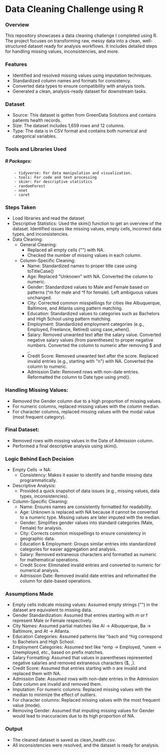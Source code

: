 # Data Cleaning Challenge using R
### Overview

This repository showcases a data cleaning challenge I completed using R. The project focuses on transforming raw, messy data into a clean, well-structured dataset ready for analysis workflows. It includes detailed steps for handling missing values, inconsistencies, and more.

### Features
- Identified and resolved missing values using imputation techniques.
- Standardized column names and formats for consistency.
- Converted data types to ensure compatibility with analysis tools.
- Generated a clean, analysis-ready dataset for downstream tasks.

### Dataset
- Source: This dataset is gotten from GreenData Solutions and contains patients health records.
- Size: The dataset includes 1,659 rows and 12 columns.
- Type: The data is in CSV format and contains both numerical and categorical variables.

### Tools and Libraries Used
##### R Packages:
        - tidyverse: For data manipulation and visualization.
        - tools: For code and text processing
        - skimr: For descriptive statistics
        - randomForest
        - nnet
        - caret
 
### Steps Taken 
- Load libraries and read the dataset
- Descriptive Statistics: Used the skim() function to get an overview of the dataset. Identified issues like missing values, empty cells, incorrect data types, and inconsistencies.
- Data Cleaning:
   - General Cleaning:
     - Replaced all empty cells ("") with NA.
     - Checked the number of missing values in each column.
  - Column-Specific Cleaning:
     - Name: Standardized names to proper title case using toTitleCase()
     - Age: Replaced "Unknown" with NA. Converted the column to numeric.
     - Gender: Standardized values to Male and Female based on patterns (^m for male and ^f for female). Left ambiguous values unchanged.
     - City: Corrected common misspellings for cities like Albuquerque, Baltimore, and Atlanta using pattern matching.
     - Education: Standardized values to categories such as Bachelors and High School using pattern matching.
     - Employment: Standardized employment categories (e.g., Employed, Freelance, Retired) using case_when().
     - Salary: Removed unwanted text after the salary value. Converted negative salary values (from parentheses) to proper negative numbers. Converted the column to numeric         after removing $ and ,.
     - Credit Score: Removed unwanted text after the score. Replaced invalid entries (e.g., starting with "n") with NA. Converted the column to numeric.
     - Admission Date: Removed rows with non-date entries. Reformatted the column to Date type using ymd().

### Handling Missing Values:
- Removed the Gender column due to a high proportion of missing values.
- For numeric columns, replaced missing values with the column median.
- For character columns, replaced missing values with the modal value (most frequent category).

### Final Dataset:
- Removed rows with missing values in the Date of Admission column.
- Performed a final descriptive analysis using skim().

### Logic Behind Each Decision
- Empty Cells → NA:
  - Consistency: Makes it easier to identify and handle missing data programmatically.
- Descriptive Analysis:
  - Provided a quick snapshot of data issues (e.g., missing values, data types, inconsistencies).
- Column-Specific Cleaning:
  - Name: Ensures names are consistently formatted for readability.
  - Age: Unknown is replaced with NA because it cannot be converted to a numeric type. Missing values are later imputed with the median.
  - Gender: Simplifies gender values into standard categories (Male, Female) for analysis.
  - City: Corrects common misspellings to ensure consistency in geographic data.
  - Education & Employment: Groups similar entries into standardized categories for easier aggregation and analysis.
  - Salary: Removed extraneous characters and formatted as numeric for mathematical operations.
  - Credit Score: Eliminated invalid entries and converted to numeric for numerical analysis.
  - Admission Date: Removed invalid date entries and reformatted the column for date-based operations.

### Assumptions Made
- Empty cells indicate missing values: Assumed empty strings ("") in the dataset are equivalent to missing data.
- Gender Standardization: Assumed that entries starting with m or f represent Male or Female respectively.
- City Names: Assumed partial matches like Al → Albuquerque, Ba → Baltimore, and At → Atlanta.
- Education Categories: Assumed patterns like ^bach and ^hig correspond to Bachelors and High School.
- Employment Categories: Assumed text like ^emp → Employed, ^unem → Unemployed, etc., based on prefix matches.
- Salary Formatting: Assumed that values in parentheses represented negative salaries and removed extraneous characters ($, ,).
- Credit Score: Assumed that entries starting with n are invalid and replaced them with NA.
- Admission Date: Assumed rows with non-date entries in the Admission Date column are invalid and removed them.
- Imputation: For numeric columns: Replaced missing values with the median to minimize the effect of outliers.
- For character columns: Replaced missing values with the most frequent value (mode).
- Removing Gender: Assumed that imputing missing values for Gender would lead to inaccuracies due to its high proportion of NA.

### Output
- The cleaned dataset is saved as clean_health.csv.
- All inconsistencies were resolved, and the dataset is ready for analysis.
